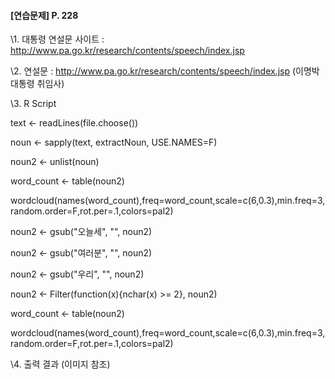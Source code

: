 #### [연습문제] P. 228



\1. 대통령 연설문 사이트 : http://www.pa.go.kr/research/contents/speech/index.jsp



\2. 연설문 : http://www.pa.go.kr/research/contents/speech/index.jsp (이명박 대통령 취임사)



\3. R Script



text <- readLines(file.choose())

noun <- sapply(text, extractNoun, USE.NAMES=F)

noun2 <- unlist(noun) 

word_count <- table(noun2) 

wordcloud(names(word_count),freq=word_count,scale=c(6,0.3),min.freq=3, random.order=F,rot.per=.1,colors=pal2)



noun2 <- gsub("오늘세", "", noun2)

noun2 <- gsub("여러분", "", noun2)

noun2 <- gsub("우리", "", noun2)



noun2 <- Filter(function(x){nchar(x) >= 2}, noun2)



word_count <- table(noun2)

wordcloud(names(word_count),freq=word_count,scale=c(6,0.3),min.freq=3, random.order=F,rot.per=.1,colors=pal2)

   



\4. 출력 결과 (이미지 참조)